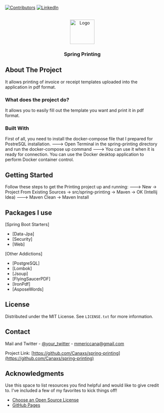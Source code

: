 
[![Contributors][contributors-shield]][contributors-url]
[![LinkedIn][linkedin-shield]][linkedin-url]

<!-- PROJECT LOGO -->
<br />
<div align="center">
  <a href="https://github.com/Canaxs/dotnet-blog-api">
    <img src="https://www.cdnlogo.com/logos/j/22/java.svg" alt="Logo" width="80" height="80">
  </a>

<h3 align="center">Spring Printing</h3>
</div>

<!-- ABOUT THE PROJECT -->
## About The Project

It allows printing of invoice or receipt templates uploaded into the application in pdf format.


### What does the project do?

It allows you to easily fill out the template you want and print it in pdf format.

### Built With

First of all, you need to install the docker-compose file that I prepared for PostreSQL installation.
---> Open Terminal in the spring-printing directory and run the docker-compose up command
---> You can use it when it is ready for connection. You can use the Docker desktop application to perform Docker container control.

## Getting Started

Follow these steps to get the Printing project up and running:
---> New -> Project From Existing Sources -> src/spring-printing -> Maven -> OK (Intellij Idea)
---> Maven Clean -> Maven Install


## Packages I use

[Spring Boot Starters]

* [Data-Jpa]
* [Security]
* [Web]

[Other Addictions]

* [PostgreSQL]
* [Lombok]
* [Jsoup]
* [FlyingSaucerPDF]
* [IronPdf]
* [AsposeWords]

<!-- LICENSE -->
## License

Distributed under the MIT License. See `LICENSE.txt` for more information.



<!-- CONTACT -->
## Contact

Mail and Twitter - [@your_twitter](https://twitter.com/cana_meric) - mmericcana@gmail.com

Project Link: [https://github.com/Canaxs/spring-printing](https://github.com/Canaxs/spring-printing)



<!-- ACKNOWLEDGMENTS -->
## Acknowledgments

Use this space to list resources you find helpful and would like to give credit to. I've included a few of my favorites to kick things off!

* [Choose an Open Source License](https://choosealicense.com)
* [GitHub Pages](https://pages.github.com)


<!-- MARKDOWN LINKS & IMAGES -->
<!-- https://www.markdownguide.org/basic-syntax/#reference-style-links -->
[contributors-shield]: https://img.shields.io/github/contributors/othneildrew/Best-README-Template.svg?style=for-the-badge
[contributors-url]: https://github.com/Canaxs/spring-printing
[linkedin-shield]: https://img.shields.io/badge/-LinkedIn-black.svg?style=for-the-badge&logo=linkedin&colorB=555
[linkedin-url]: https://www.linkedin.com/in/mericcana/

